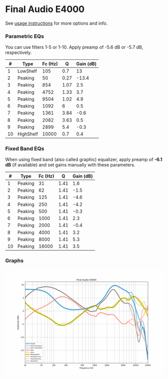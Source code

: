 # Final Audio E4000
See [usage instructions](https://github.com/jaakkopasanen/AutoEq#usage) for more options and info.

### Parametric EQs
You can use filters 1-5 or 1-10. Apply preamp of -5.6 dB or -5.7 dB, respectively.

|   # | Type      |   Fc (Hz) |    Q |   Gain (dB) |
|-----|-----------|-----------|------|-------------|
|   1 | LowShelf  |       105 | 0.7  |        13   |
|   2 | Peaking   |        50 | 0.27 |       -13.4 |
|   3 | Peaking   |       854 | 1.07 |         2.5 |
|   4 | Peaking   |      4752 | 1.33 |         3.7 |
|   5 | Peaking   |      9504 | 1.02 |         4.9 |
|   6 | Peaking   |      1092 | 6    |         0.5 |
|   7 | Peaking   |      1361 | 3.84 |        -0.6 |
|   8 | Peaking   |      2082 | 3.63 |         0.5 |
|   9 | Peaking   |      2899 | 5.4  |        -0.3 |
|  10 | HighShelf |     10000 | 0.7  |         0.4 |

### Fixed Band EQs
When using fixed band (also called graphic) equalizer, apply preamp of **-6.1 dB** (if available) and set gains manually with these parameters.

|   # | Type    |   Fc (Hz) |    Q |   Gain (dB) |
|-----|---------|-----------|------|-------------|
|   1 | Peaking |        31 | 1.41 |         1.6 |
|   2 | Peaking |        62 | 1.41 |        -1.5 |
|   3 | Peaking |       125 | 1.41 |        -4.6 |
|   4 | Peaking |       250 | 1.41 |        -4.2 |
|   5 | Peaking |       500 | 1.41 |        -0.3 |
|   6 | Peaking |      1000 | 1.41 |         2.3 |
|   7 | Peaking |      2000 | 1.41 |        -0.4 |
|   8 | Peaking |      4000 | 1.41 |         3.2 |
|   9 | Peaking |      8000 | 1.41 |         5.3 |
|  10 | Peaking |     16000 | 1.41 |         3.5 |

### Graphs
![](./Final%20Audio%20E4000.png)
